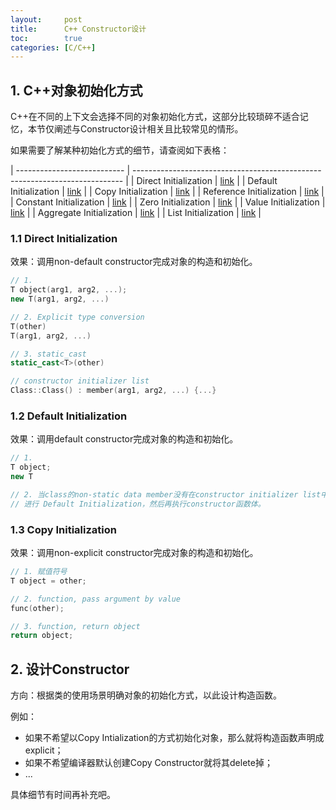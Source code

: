 ```yaml
---
layout:     post
title:      C++ Constructor设计
toc:        true
categories: [C/C++]
---
```

## 1. C++对象初始化方式
C++在不同的上下文会选择不同的对象初始化方式，这部分比较琐碎不适合记忆，本节仅阐述与Constructor设计相关且比较常见的情形。

如果需要了解某种初始化方式的细节，请查阅如下表格：

| --------------------------- | --------------------------------------------------------------------------- |
| Direct Initialization       | [link](https://en.cppreference.com/w/cpp/language/direct_initialization)    |
| Default Initialization      | [link](https://en.cppreference.com/w/cpp/language/default_initialization)   |
| Copy Initialization         | [link](https://en.cppreference.com/w/cpp/language/copy_initialization)      |
| Reference Initialization    | [link](https://en.cppreference.com/w/cpp/language/reference_initialization) |
| Constant Initialization     | [link](https://en.cppreference.com/w/cpp/language/constant_initialization)  |
| Zero Initialization         | [link](https://en.cppreference.com/w/cpp/language/zero_initialization)      |
| Value Initialization        | [link](https://en.cppreference.com/w/cpp/language/value_initialization)     |
| Aggregate Initialization    | [link](https://en.cppreference.com/w/cpp/language/aggregate_initialization) |
| List Initialization         | [link](https://en.cppreference.com/w/cpp/language/list_initialization)      |

### 1.1 Direct Initialization
效果：调用non-default constructor完成对象的构造和初始化。
```c++
// 1. 
T object(arg1, arg2, ...);
new T(arg1, arg2, ...)

// 2. Explicit type conversion
T(other)
T(arg1, arg2, ...)

// 3. static_cast
static_cast<T>(other)

// constructor initializer list
Class::Class() : member(arg1, arg2, ...) {...}
```

### 1.2 Default Initialization
效果：调用default constructor完成对象的构造和初始化。
```c++
// 1.
T object;
new T

// 2. 当class的non-static data member没有在constructor initializer list中被初始化时会首先
// 进行 Default Initialization，然后再执行constructor函数体。
```

### 1.3 Copy Initialization
效果：调用non-explicit constructor完成对象的构造和初始化。
```c++
// 1. 赋值符号
T object = other;

// 2. function, pass argument by value
func(other);

// 3. function, return object
return object;
```

## 2. 设计Constructor
方向：根据类的使用场景明确对象的初始化方式，以此设计构造函数。

例如：
* 如果不希望以Copy Intialization的方式初始化对象，那么就将构造函数声明成explicit；
* 如果不希望编译器默认创建Copy Constructor就将其delete掉；
* ...

具体细节有时间再补充吧。
